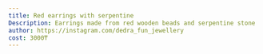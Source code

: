 ```yaml
---
title: Red earrings with serpentine
Description: Earrings made from red wooden beads and serpentine stone
author: https://instagram.com/dedra_fun_jewellery
cost: 3000₸
---
```

